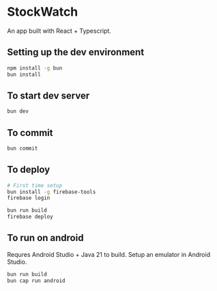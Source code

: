 # StockWatch

An app built with React + Typescript.

## Setting up the dev environment

```sh
npm install -g bun
bun install
```

## To start dev server

```sh
bun dev
```

## To commit

```sh
bun commit
```

## To deploy

```sh
# First time setup
bun install -g firebase-tools
firebase login

bun run build
firebase deploy
```

## To run on android
Requres Android Studio + Java 21 to build. Setup an emulator in Android Studio.

```sh
bun run build
bun cap run android
```
